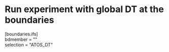 # Run experiment with global DT at the boundaries

[boundaries.ifs]  
  bdmember = ""  
  selection = "ATOS_DT"  
